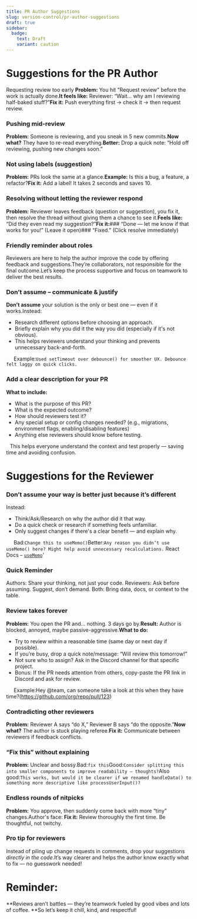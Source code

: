 ```yaml
---
title: PR Author Suggestions
slug: version-control/pr-author-suggestions
draft: true
sidebar:
  badge:
    text: Draft
    variant: caution
---
```


# Suggestions for the PR Author

Requesting review too early
**Problem:** You hit "Request review" before the work is actually done.**It feels like:** Reviewer: “Wait... why am I reviewing half-baked stuff?”**Fix it:** Push everything first → check it → then request review.

### Pushing mid-review

**Problem:** Someone is reviewing, and you sneak in 5 new commits.**Now what?** They have to re-read everything.**Better:** Drop a quick note: “Hold off reviewing, pushing new changes soon.”

### Not using labels (suggestion)

**Problem:** PRs look the same at a glance.**Example:** Is this a bug, a feature, a refactor?**Fix it:** Add a label! It takes 2 seconds and saves 10.

### Resolving without letting the reviewer respond

**Problem:** Reviewer leaves feedback (question or suggestion), you fix it, then resolve the thread without giving them a chance to see it.**Feels like:** “Did they even read my suggestion?”**Fix it:**### “Done — let me know if that works for you!” (Leave it open)### “Fixed.” (Click resolve immediately)

### Friendly reminder about roles

Reviewers are here to help the author improve the code by offering feedback and suggestions.They’re collaborators, not responsible for the final outcome.Let’s keep the process supportive and focus on teamwork to deliver the best results.

### Don’t assume – communicate & justify

**Don’t assume** your solution is the only or best one — even if it works.Instead:

- Research different options before choosing an approach.
- Briefly explain why you did it the way you did (especially if it's not obvious).
- This helps reviewers understand your thinking and prevents unnecessary back-and-forth.

⠀⠀Example:`Used setTimeout over debounce() for smoother UX. Debounce felt laggy on quick clicks.`

### Add a clear description for your PR

**What to include:**

- What is the purpose of this PR?
- What is the expected outcome?
- How should reviewers test it?
- Any special setup or config changes needed? (e.g., migrations, environment flags, enabling/disabling features)
- Anything else reviewers should know before testing.

⠀This helps everyone understand the context and test properly — saving time and avoiding confusion.

# Suggestions for the Reviewer

### Don’t assume your way is better just because it’s different

Instead:

- Think/Ask/Research on why the author did it that way.
- Do a quick check or research if something feels unfamiliar.
- Only suggest changes if there's a clear benefit — and explain why.

⠀⠀Bad:`Change this to useMemo()`Better:`Any reason you didn’t use useMemo() here? Might help avoid unnecessary recalculations.` React Docs – [`useMemo`](https://reactjs.org/docs/hooks-reference.html#usememo)'

### Quick Reminder

Authors: Share your thinking, not just your code. Reviewers: Ask before assuming. Suggest, don’t demand. Both: Bring data, docs, or context to the table.

### Review takes forever

**Problem:** You open the PR and... nothing. 3 days go by.**Result:** Author is blocked, annoyed, maybe passive-aggressive.**What to do:**

- Try to review within a reasonable time (same day or next day if possible).
- If you’re busy, drop a quick note/message: “Will review this tomorrow!”
- Not sure who to assign? Ask in the Discord channel for that specific project.
- Bonus: If the PR needs attention from others, copy-paste the PR link in Discord and ask for review.

⠀⠀Example:Hey @team, can someone take a look at this when they have time?(https://github.com/org/repo/pull/123)

### Contradicting other reviewers

**Problem:** Reviewer A says “do X,” Reviewer B says “do the opposite.”**Now what?** The author is stuck playing referee.**Fix it:** Communicate between reviewers if feedback conflicts.

### “Fix this” without explaining

**Problem:** Unclear and bossy.Bad:`fix this`Good:`Consider splitting this into smaller components to improve readability — thoughts?`Also good:`This works, but would it be clearer if we renamed handleData() to something more descriptive like processUserInput()?`

### Endless rounds of nitpicks

**Problem:** You approve, then suddenly come back with more “tiny” changes.Author's face: **Fix it:** Review thoroughly the first time. Be thoughtful, not twitchy.

### Pro tip for reviewers

Instead of piling up change requests in comments, drop your suggestions _directly in the code_.It’s way clearer and helps the author know exactly what to fix — no guesswork needed!

# Reminder:

**Reviews aren’t battles — they’re teamwork fueled by good vibes and lots of coffee. **So let’s keep it chill, kind, and respectful!
